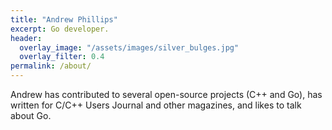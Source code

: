 ```yaml
---
title: "Andrew Phillips"
excerpt: Go developer.
header:
  overlay_image: "/assets/images/silver_bulges.jpg"
  overlay_filter: 0.4
permalink: /about/
---
```


Andrew has contributed to several open-source projects (C++ and Go), has written for C/C++ Users Journal and other magazines, and likes to talk about Go.